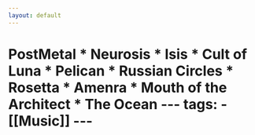 ```yaml
---
layout: default
---
```


# PostMetal  * Neurosis * Isis * Cult of Luna * Pelican * Russian Circles * Rosetta * Amenra * Mouth of the Architect * The Ocean  --- tags:   - [[Music]]   --- 

